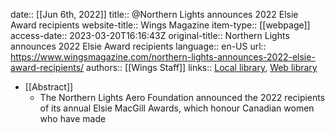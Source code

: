 date:: [[Jun 6th, 2022]]
title:: @Northern Lights announces 2022 Elsie Award recipients
website-title:: Wings Magazine
item-type:: [[webpage]]
access-date:: 2023-03-20T16:16:43Z
original-title:: Northern Lights announces 2022 Elsie Award recipients
language:: en-US
url:: https://www.wingsmagazine.com/northern-lights-announces-2022-elsie-award-recipients/
authors:: [[Wings Staff]]
links:: [Local library](zotero://select/library/items/D6XHYVII), [Web library](https://www.zotero.org/users/8784047/items/D6XHYVII)

- [[Abstract]]
	- The Northern Lights Aero Foundation announced the 2022 recipients of its annual Elsie MacGill Awards, which honour Canadian women who have made